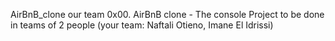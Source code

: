 AirBnB_clone
our team
0x00. AirBnB clone - The console
Project to be done in teams of 2 people (your team: Naftali Otieno, Imane El Idrissi)
